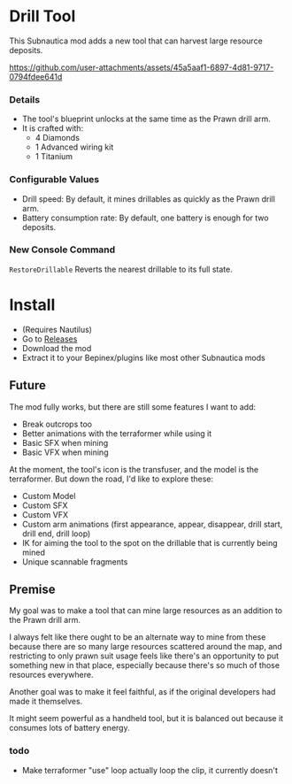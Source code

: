 # Drill Tool
This Subnautica mod adds a new tool that can harvest large resource deposits.  

https://github.com/user-attachments/assets/45a5aaf1-6897-4d81-9717-0794fdee641d

### Details
- The tool's blueprint unlocks at the same time as the Prawn drill arm.
- It is crafted with:
  - 4 Diamonds
  - 1 Advanced wiring kit
  - 1 Titanium 

### Configurable Values
- Drill speed: By default, it mines drillables as quickly as the Prawn drill arm.
- Battery consumption rate: By default, one battery is enough for two deposits.

### New Console Command
`RestoreDrillable` Reverts the nearest drillable to its full state.

# Install
- (Requires Nautilus)
- Go to [Releases](https://github.com/Cammin/DrillTool/releases)
- Download the mod
- Extract it to your Bepinex/plugins like most other Subnautica mods

## Future
The mod fully works, but there are still some features I want to add:
- Break outcrops too
- Better animations with the terraformer while using it
- Basic SFX when mining
- Basic VFX when mining

At the moment, the tool's icon is the transfuser, and the model is the terraformer. 
But down the road, I'd like to explore these:
- Custom Model
- Custom SFX
- Custom VFX
- Custom arm animations (first appearance, appear, disappear, drill start, drill end, drill loop)
- IK for aiming the tool to the spot on the drillable that is currently being mined
- Unique scannable fragments

## Premise
My goal was to make a tool that can mine large resources as an addition to the Prawn drill arm.  

I always felt like there ought to be an alternate way to mine from these because there are so many large resources scattered around the map, and restricting to only prawn suit usage feels like there's an opportunity to put something new in that place, especially because there's so much of those resources everywhere.  

Another goal was to make it feel faithful, as if the original developers had made it themselves.

It might seem powerful as a handheld tool, but it is balanced out because it consumes lots of battery energy.  


### todo
- Make terraformer "use" loop actually loop the clip, it currently doesn't
